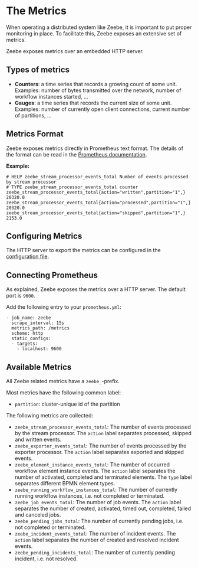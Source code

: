 # The Metrics

When operating a distributed system like Zeebe, it is important to put proper monitoring in place.
To facilitate this, Zeebe exposes an extensive set of metrics.

Zeebe exposes metrics over an embedded HTTP server.

## Types of metrics

* **Counters**: a time series that records a growing count of some unit. Examples: number of bytes transmitted over the network, number of workflow instances started, ...
* **Gauges**: a time series that records the current size of some unit. Examples: number of currently open client connections, current number of partitions, ...

## Metrics Format

Zeebe exposes metrics directly in Prometheus text format.
The details of the format can be read in the [Prometheus documentation][prom-format].


**Example:**

```
# HELP zeebe_stream_processor_events_total Number of events processed by stream processor
# TYPE zeebe_stream_processor_events_total counter
zeebe_stream_processor_events_total{action="written",partition="1",} 20320.0
zeebe_stream_processor_events_total{action="processed",partition="1",} 20320.0
zeebe_stream_processor_events_total{action="skipped",partition="1",} 2153.0
```

## Configuring Metrics

The HTTP server to export the metrics can be configured in the [configuration file](operations/the-zeebecfgtoml-file.html#Metrics).

## Connecting Prometheus

As explained, Zeebe exposes the metrics over a HTTP server. The default port is `9600`.

Add the following entry to your `prometheus.yml`:

```
- job_name: zeebe
  scrape_interval: 15s
  metrics_path: /metrics
  scheme: http
  static_configs:
  - targets:
    - localhost: 9600
```

## Available Metrics

All Zeebe related metrics have a `zeebe_`-prefix.

Most metrics have the following common label:

* `partition`: cluster-unique id of the partition

The following metrics are collected:

* `zeebe_stream_processor_events_total`: The number of events processed by the stream processor.
The `action` label separates processed, skipped and written events. 
* `zeebe_exporter_events_total`: The number of events processed by the exporter processor.
The `action` label separates exported and skipped events. 
* `zeebe_element_instance_events_total`: The number of occurred workflow element instance events.
The `action` label separates the number of activated, completed and terminated elements.
The `type` label separates different BPMN element types.
* `zeebe_running_workflow_instances_total`: The number of currently running workflow instances, i.e.
not completed or terminated.
* `zeebe_job_events_total`: The number of job events. The `action` label separates the number of
created, activated, timed out, completed, failed and canceled jobs.
* `zeebe_pending_jobs_total`: The number of currently pending jobs, i.e. not completed or terminated.
* `zeebe_incident_events_total`: The number of incident events. The `action` label separates the number
of created and resolved incident events.
* `zeebe_pending_incidents_total`: The number of currently pending incident, i.e. not resolved.

[prom-format]: https://prometheus.io/docs/instrumenting/exposition_formats/#text-format-details
